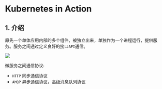 # Kubernetes in Action

## 1. 介绍

原先一个单体应用内部的多个组件，被独立出来，单独作为一个进程运行，提供服务。服务之间通过定义良好的接口`API`通信。

![](https://img.codekissyoung.com/2019/12/11/f345515efeb79c031427d85ac8a2414a.png)

微服务之间通信协议:

- `HTTP` 同步通信协议
- `AMQP` 异步通信协议，高级消息队列协议

